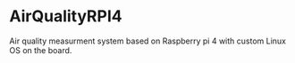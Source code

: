 # AirQualityRPI4
Air quality measurment system based on Raspberry pi 4 with custom Linux OS on the board.
